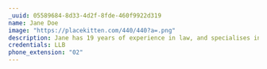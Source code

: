 ```yaml
---
_uuid: 05589684-8d33-4d2f-8fde-460f9922d319
name: Jane Doe
image: "https://placekitten.com/440/440?a=.png"
description: Jane has 19 years of experience in law, and specialises in property and business.
credentials: LLB
phone_extension: "02"
---
```

